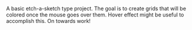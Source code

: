A basic etch-a-sketch type project. The goal is to create grids that will be colored once the mouse goes over them. Hover effect might be useful to accomplish this. On towards work!
